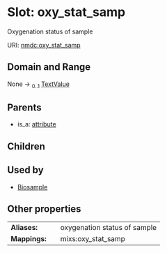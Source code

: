 
# Slot: oxy_stat_samp


Oxygenation status of sample

URI: [nmdc:oxy_stat_samp](https://microbiomedata/meta/oxy_stat_samp)


## Domain and Range

None &#8594;  <sub>0..1</sub> [TextValue](TextValue.md)

## Parents

 *  is_a: [attribute](attribute.md)

## Children


## Used by

 * [Biosample](Biosample.md)

## Other properties

|  |  |  |
| --- | --- | --- |
| **Aliases:** | | oxygenation status of sample |
| **Mappings:** | | mixs:oxy_stat_samp |

